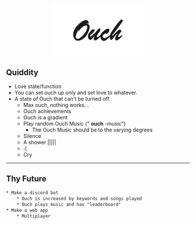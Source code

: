 <p align="center">
<img src="docs/imgs/logo.png" width="250"/>
</p>

## Quiddity 
   * Love state/function
   * You can set ouch up only and set love to whatever.
   * A state of Ouch that can't be turned off.
        * Max ouch, nothing works...
        * Ouch achievements
        * Ouch is a gradient
        * Play random Ouch Music (" **ouch** -music")
            * The Ouch Music should be to the varying degrees
        * Silence
        * A shower |||||
        * :(
        * Cry

---
## Thy Future
    * Make a discord bot
        * Ouch is increased by keywords and songs played
        * Ouch plays music and has "leaderboard"   
    * Make a web app
        * Multiplayer
